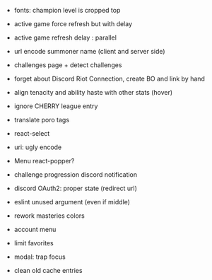 - fonts: champion level is cropped top
- active game force refresh but with delay
- active game refresh delay : parallel
- url encode summoner name (client and server side)
- challenges page + detect challenges
- forget about Discord Riot Connection, create BO and link by hand

- align tenacity and ability haste with other stats (hover)
- ignore CHERRY league entry
- translate poro tags
- react-select
- uri: ugly encode
- Menu react-popper?
- challenge progression discord notification
- discord OAuth2: proper state (redirect url)
- eslint unused argument (even if middle)
- rework masteries colors
- account menu
- limit favorites
- modal: trap focus
- clean old cache entries

